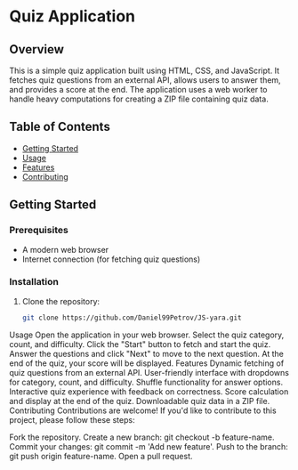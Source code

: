 # Quiz Application

## Overview

This is a simple quiz application built using HTML, CSS, and JavaScript. It fetches quiz questions from an external API, allows users to answer them, and provides a score at the end. The application uses a web worker to handle heavy computations for creating a ZIP file containing quiz data.

## Table of Contents

- [Getting Started](#getting-started)
- [Usage](#usage)
- [Features](#features)
- [Contributing](#contributing)

## Getting Started

### Prerequisites

- A modern web browser
- Internet connection (for fetching quiz questions)

### Installation

1. Clone the repository:

   ```bash
   git clone https://github.com/Daniel99Petrov/JS-yara.git


Usage
Open the application in your web browser.
Select the quiz category, count, and difficulty.
Click the "Start" button to fetch and start the quiz.
Answer the questions and click "Next" to move to the next question.
At the end of the quiz, your score will be displayed.
Features
Dynamic fetching of quiz questions from an external API.
User-friendly interface with dropdowns for category, count, and difficulty.
Shuffle functionality for answer options.
Interactive quiz experience with feedback on correctness.
Score calculation and display at the end of the quiz.
Downloadable quiz data in a ZIP file.
Contributing
Contributions are welcome! If you'd like to contribute to this project, please follow these steps:

Fork the repository.
Create a new branch: git checkout -b feature-name.
Commit your changes: git commit -m 'Add new feature'.
Push to the branch: git push origin feature-name.
Open a pull request.
